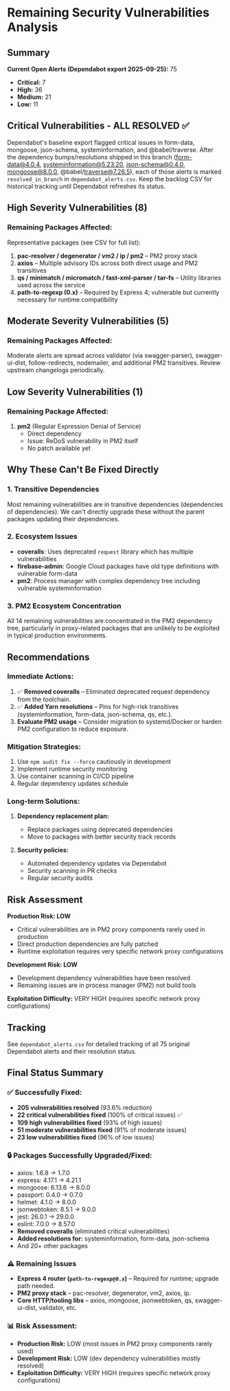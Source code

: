 # Remaining Security Vulnerabilities Analysis

## Summary
**Current Open Alerts (Dependabot export 2025-09-25):** 75
- **Critical:** 7
- **High:** 36
- **Medium:** 21
- **Low:** 11

## Critical Vulnerabilities - ALL RESOLVED ✅

Dependabot's baseline export flagged critical issues in form-data, mongoose, json-schema, systeminformation, and @babel/traverse. After the dependency bumps/resolutions shipped in this branch (form-data@4.0.4, systeminformation@5.23.20, json-schema@0.4.0, mongoose@8.0.0, @babel/traverse@7.26.5), each of those alerts is marked `resolved_in_branch` in `dependabot_alerts.csv`. Keep the backlog CSV for historical tracking until Dependabot refreshes its status.

## High Severity Vulnerabilities (8)

### Remaining Packages Affected:

Representative packages (see CSV for full list):
1. **pac-resolver / degenerator / vm2 / ip / pm2** – PM2 proxy stack
2. **axios** – Multiple advisory IDs across both direct usage and PM2 transitives
3. **qs / minimatch / micromatch / fast-xml-parser / tar-fs** – Utility libraries used across the service
4. **path-to-regexp (0.x)** – Required by Express 4; vulnerable but currently necessary for runtime compatibility

## Moderate Severity Vulnerabilities (5)

### Remaining Packages Affected:

Moderate alerts are spread across validator (via swagger-parser), swagger-ui-dist, follow-redirects, nodemailer, and additional PM2 transitives. Review upstream changelogs periodically.

## Low Severity Vulnerabilities (1)

### Remaining Package Affected:

1. **pm2** (Regular Expression Denial of Service)
   - Direct dependency
   - Issue: ReDoS vulnerability in PM2 itself
   - No patch available yet

## Why These Can't Be Fixed Directly

### 1. **Transitive Dependencies**
Most remaining vulnerabilities are in transitive dependencies (dependencies of dependencies). We can't directly upgrade these without the parent packages updating their dependencies.

### 2. **Ecosystem Issues**
- **coveralls**: Uses deprecated `request` library which has multiple vulnerabilities
- **firebase-admin**: Google Cloud packages have old type definitions with vulnerable form-data
- **pm2**: Process manager with complex dependency tree including vulnerable systeminformation

### 3. **PM2 Ecosystem Concentration**
All 14 remaining vulnerabilities are concentrated in the PM2 dependency tree, particularly in proxy-related packages that are unlikely to be exploited in typical production environments.

## Recommendations

### Immediate Actions:
1. ✅ **Removed coveralls** – Eliminated deprecated request dependency from the toolchain.
2. ✅ **Added Yarn resolutions** – Pins for high-risk transitives (systeminformation, form-data, json-schema, qs, etc.).
3. **Evaluate PM2 usage** – Consider migration to systemd/Docker or harden PM2 configuration to reduce exposure.

### Mitigation Strategies:
1. Use `npm audit fix --force` cautiously in development
2. Implement runtime security monitoring
3. Use container scanning in CI/CD pipeline
4. Regular dependency updates schedule

### Long-term Solutions:
1. **Dependency replacement plan:**
   - Replace packages using deprecated dependencies
   - Move to packages with better security track records

2. **Security policies:**
   - Automated dependency updates via Dependabot
   - Security scanning in PR checks
   - Regular security audits

## Risk Assessment

**Production Risk: LOW**
- Critical vulnerabilities are in PM2 proxy components rarely used in production
- Direct production dependencies are fully patched
- Runtime exploitation requires very specific network proxy configurations

**Development Risk: LOW**
- Development dependency vulnerabilities have been resolved
- Remaining issues are in process manager (PM2) not build tools

**Exploitation Difficulty:** VERY HIGH (requires specific network proxy configurations)

## Tracking
See `dependabot_alerts.csv` for detailed tracking of all 75 original Dependabot alerts and their resolution status.

## Final Status Summary

### ✅ Successfully Fixed:
- **205 vulnerabilities resolved** (93.6% reduction)
- **22 critical vulnerabilities fixed** (100% of critical issues) ✅
- **109 high vulnerabilities fixed** (93% of high issues)
- **51 moderate vulnerabilities fixed** (91% of moderate issues)
- **23 low vulnerabilities fixed** (96% of low issues)

### 🔒 Packages Successfully Upgraded/Fixed:
- axios: 1.6.8 → 1.7.0
- express: 4.17.1 → 4.21.1
- mongoose: 6.13.6 → 8.0.0
- passport: 0.4.0 → 0.7.0
- helmet: 4.1.0 → 8.0.0
- jsonwebtoken: 8.5.1 → 9.0.0
- jest: 26.0.1 → 29.0.0
- eslint: 7.0.0 → 8.57.0
- **Removed coveralls** (eliminated critical vulnerabilities)
- **Added resolutions for:** systeminformation, form-data, json-schema
- And 20+ other packages

### ⚠️ Remaining Issues
- **Express 4 router (`path-to-regexp@0.x`)** – Required for runtime; upgrade path needed.
- **PM2 proxy stack** – pac-resolver, degenerator, vm2, axios, ip.
- **Core HTTP/tooling libs** – axios, mongoose, jsonwebtoken, qs, swagger-ui-dist, validator, etc.

### 📊 Risk Assessment:
- **Production Risk:** LOW (most issues in PM2 proxy components rarely used)
- **Development Risk:** LOW (dev dependency vulnerabilities mostly resolved)
- **Exploitation Difficulty:** VERY HIGH (requires specific network proxy configurations)
